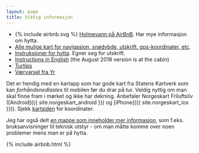 ```yaml
---
layout: page
title: Viktig informasjon
---
```

<ul>

<li>
{% include airbnb.svg %}
<a href="https://airbnb.no/rooms/18731440">Holmevann på AirBnB</a>. Har mye informasjon om hytta. 
</li>

<li><a href="/kart.html">Alle mulige kart for navigasjon, snødybde, utskrift, gps-koordinater, etc</a>. </li>

<li><a href="https://docs.google.com/document/d/1NpuBRGMA6w90_756cMcHjl3q-KFJMSvRIDl7vA4wqi8/export?format=pdf">Instruksjoner for hytta</a>. Egner seg for utskrift.</li>
<li><a href="https://docs.google.com/document/d/1BHE_6Jk06KrZ35Exl-5l3R64ATYP9rm8ZKgP7ono-To/export?format=pdf">Instructions in English</a> (the August 2018 version is at the cabin)</li>

<li><a href="https://docs.google.com/document/d/1KWRSm9DqvJWtyorWKoDkPmatba03AcEHewSEBcQ9AX0/export?format=pdf">Turtips</a></li>

<li><a href="https://www.yr.no/en/forecast/daily-table/1-99202/Norway/Viken/Sigdal/Holmevatn">Værvarsel fra Yr</a></li>

</ul>

Det er hendig med en kartapp som har gode kart fra Statens Kartverk som 
kan _forhåndsnedlastes_ til mobilen før du drar på tur. Veldig nyttig 
om man skal finne fram i mørket og ikke har dekning. Anbefaler 
Norgeskart Friluftsliv ([Android]({{ site.norgeskart_android }}) og [iPhone]({{ site.norgeskart_ios }})). Sjekk [kartsiden](/kart.html) for koordinater.

Jeg har også delt [en mappe som inneholder mer informasjon](https://drive.google.com/open?id=0BxoftKRQ6vR7bkc0U0JIdHdlejg), som f.eks. bruksanvisninger til teknisk utstyr - om man
måtte komme over noen problemer mens man er på hytta.

<div id="airbnb-injection" class="u-full-width"></div>
{% include airbnb.html %}
